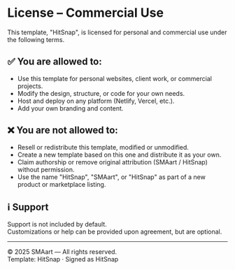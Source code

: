 # License – Commercial Use

This template, "HitSnap", is licensed for personal and commercial use under the following terms.

## ✅ You are allowed to:

- Use this template for personal websites, client work, or commercial projects.
- Modify the design, structure, or code for your own needs.
- Host and deploy on any platform (Netlify, Vercel, etc.).
- Add your own branding and content.

## ❌ You are **not** allowed to:

- Resell or redistribute this template, modified or unmodified.
- Create a new template based on this one and distribute it as your own.
- Claim authorship or remove original attribution (SMAart / HitSnap) without permission.
- Use the name "HitSnap", "SMAart", or "HitSnap" as part of a new product or marketplace listing.

## ℹ️ Support

Support is not included by default.  
Customizations or help can be provided upon agreement, but are optional.

---

© 2025 SMAart — All rights reserved.  
Template: HitSnap · Signed as HitSnap
